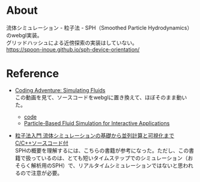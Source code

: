# About
流体シミュレーション - 粒子法 - SPH（Smoothed Particle Hydrodynamics）のwebgl実装。  
グリッドハッシュによる近傍探索の実装はしていない。  
https://spoon-inoue.github.io/sph-device-orientation/

# Reference
- [Coding Adventure: Simulating Fluids](https://youtu.be/rSKMYc1CQHE?si=Ul6EgEpIs1xhE5sM)  
  この動画を見て、ソースコードをwebglに置き換えて、ほぼそのまま動いた。
  - [code](https://github.com/SebLague/Fluid-Sim/tree/Episode-01)
  - [Particle-Based Fluid Simulation for Interactive Applications](https://matthias-research.github.io/pages/publications/sca03.pdf)

- [粒子法入門 流体シミュレーションの基礎から並列計算と可視化まで C/C++ソースコード付](https://amzn.asia/d/2iBlekR)  
  SPHの概要を理解するには、こちらの書籍が参考になった。ただし、この書籍で扱っているのは、とても短いタイムステップでのシミュレーション（おそらく解析用のSPH）で、リアルタイムシミュレーションではないと思われるので注意が必要。
